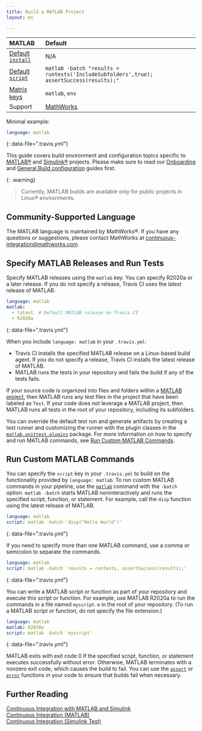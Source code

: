 ```yaml
---
title: Build a MATLAB Project
layout: en

---
```




<aside markdown="block" class="ataglance">

| MATLAB                                      | Default                                   |
|:--------------------------------------------|:------------------------------------------|
| [Default `install`](#dependency-management) | N/A                                       |
| [Default `script`](#default-build-script)   | `matlab -batch "results = runtests('IncludeSubfolders',true); assertSuccess(results);" `               |
| [Matrix keys](#build-matrix)                | `matlab`, `env`                                       |
| Support                                     | [MathWorks](mailto:continuous-integration@mathworks.com) |

Minimal example:

```yaml
language: matlab
```
{: data-file=".travis.yml"}

</aside>


This guide covers build environment and configuration topics specific to
[MATLAB&reg;](https://www.mathworks.com/products/matlab.html) and [Simulink&reg;](https://www.mathworks.com/products/simulink.html) projects. Please make sure to read our
[Onboarding](/user/onboarding/) and
[General Build configuration](/user/customizing-the-build/) guides first.

{: .warning}
> Currently, MATLAB builds are available only for public projects in Linux&reg; environments.


## Community-Supported Language

The MATLAB language is maintained by MathWorks&reg;. If you have any questions or suggestions, please contact MathWorks at [continuous-integration@mathworks.com](mailto:continuous-integration@mathworks.com).

## Specify MATLAB Releases and Run Tests

Specify MATLAB releases using the `matlab` key. You can specify R2020a or a later release. If you do not specify a release, Travis CI uses the latest release of MATLAB. 

```yaml 
language: matlab
matlab:
  - latest  # Default MATLAB release on Travis CI
  - R2020a
``` 
{: data-file=".travis.yml"}

When you include `language: matlab` in your `.travis.yml`:

* Travis CI installs the specified MATLAB release on a Linux-based build agent. If you do not specify a release, Travis CI installs the latest release of MATLAB.
* MATLAB runs the tests in your repository and fails the build if any of the tests fails. 

If your source code is organized into files and folders within a [MATLAB project](https://www.mathworks.com/help/matlab/projects.html), then MATLAB runs any test files in the project that have been labeled as `Test`. If your code does not leverage a MATLAB project, then MATLAB runs all tests in the root of your repository, including its subfolders.

You can override the default test run and generate artifacts by creating a test runner and customizing the runner with the plugin classes in the [`matlab.unittest.plugins`](https://www.mathworks.com/help/matlab/ref/matlab.unittest.plugins-package.html) package. For more information on how to specify and run MATLAB commands, see [Run Custom MATLAB Commands](#run-custom-matlab-commands). 


## Run Custom MATLAB Commands

You can specify the `script` key in your `.travis.yml` to build on the functionality provided by `language: matlab`. To run custom MATLAB commands in your pipeline, use the [`matlab`](https://www.mathworks.com/help/matlab/ref/matlablinux.html) command with the `-batch` option. `matlab -batch` starts MATLAB noninteractively and runs the specified script, function, or statement. For example, call the `disp` function using the latest release of MATLAB.

```yaml
language: matlab
script: matlab -batch 'disp("Hello World")'
``` 
{: data-file=".travis.yml"}

If you need to specify more than one MATLAB command, use a comma or semicolon to separate the commands. 

```yaml
language: matlab
script: matlab -batch 'results = runtests, assertSuccess(results);'
``` 
{: data-file=".travis.yml"}


You can write a MATLAB script or function as part of your repository and execute this script or function. For example, use MATLAB R2020a to run the commands in a file named `myscript.m` in the root of your repository. (To run a MATLAB script or function, do not specify the file extension.)

```yaml
language: matlab
matlab: R2020a
script: matlab -batch 'myscript'
``` 
{: data-file=".travis.yml"}


MATLAB exits with exit code 0 if the specified script, function, or statement executes successfully without error. Otherwise, MATLAB terminates with a nonzero exit code, which causes the build to fail. You can use the [`assert`](https://www.mathworks.com/help/matlab/ref/assert.html) or [`error`](https://www.mathworks.com/help/matlab/ref/error.html) functions in your code to ensure that builds fail when necessary.


## Further Reading
[Continuous Integration with MATLAB and Simulink](https://www.mathworks.com/solutions/continuous-integration.html)<br/>
[Continuous Integration (MATLAB)](https://www.mathworks.com/help/matlab/continuous-integration.html)<br/>
[Continuous Integration (Simulink Test)](https://www.mathworks.com/help/sltest/continuous-integration.html)
